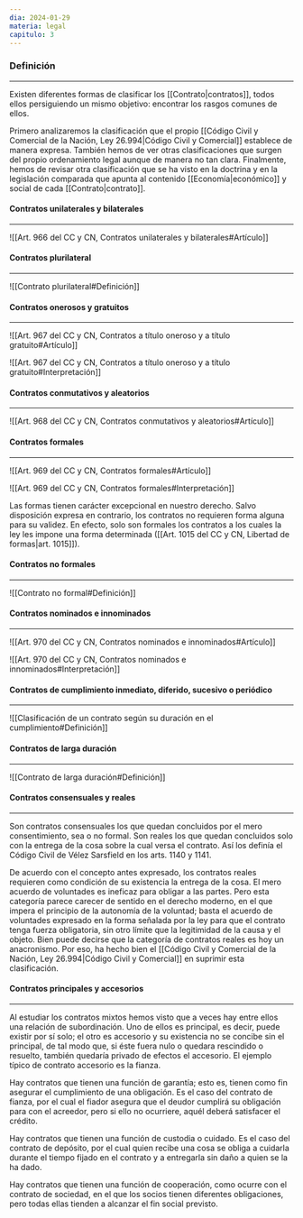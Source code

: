 ```yaml
---
dia: 2024-01-29
materia: legal
capitulo: 3
---
```

### Definición
---
Existen diferentes formas de clasificar los [[Contrato|contratos]], todos ellos persiguiendo un mismo objetivo: encontrar los rasgos comunes de ellos. 

Primero analizaremos la clasificación que el propio [[Código Civil y Comercial de la Nación, Ley 26.994|Código Civil y Comercial]] establece de manera expresa. También hemos de ver otras clasificaciones que surgen del propio ordenamiento legal aunque de manera no tan clara. Finalmente, hemos de revisar otra clasificación que se ha visto en la doctrina y en la legislación comparada que apunta al contenido [[Economía|económico]] y social de cada [[Contrato|contrato]].

#### Contratos unilaterales y bilaterales
---
![[Art. 966 del CC y CN, Contratos unilaterales y bilaterales#Artículo]]

#### Contratos plurilateral
---
![[Contrato plurilateral#Definición]]

#### Contratos onerosos y gratuitos
---
![[Art. 967 del CC y CN, Contratos a título oneroso y a título gratuito#Artículo]]

![[Art. 967 del CC y CN, Contratos a título oneroso y a título gratuito#Interpretación]]

#### Contratos conmutativos y aleatorios
---
![[Art. 968 del CC y CN, Contratos conmutativos y aleatorios#Artículo]]

#### Contratos formales
---
![[Art. 969 del CC y CN, Contratos formales#Artículo]]

![[Art. 969 del CC y CN, Contratos formales#Interpretación]]

Las formas tienen carácter excepcional en nuestro derecho. Salvo disposición expresa en contrario, los contratos no requieren forma alguna para su validez. En efecto, solo son formales los contratos a los cuales la ley les impone una forma determinada ([[Art. 1015 del CC y CN, Libertad de formas|art. 1015]]).

#### Contratos no formales
---
![[Contrato no formal#Definición]]

#### Contratos nominados e innominados
---
![[Art. 970 del CC y CN, Contratos nominados e innominados#Artículo]]

![[Art. 970 del CC y CN, Contratos nominados e innominados#Interpretación]]

#### Contratos de cumplimiento inmediato, diferido, sucesivo o periódico
---
![[Clasificación de un contrato según su duración en el cumplimiento#Definición]]

#### Contratos de larga duración
---
![[Contrato de larga duración#Definición]]


#### Contratos consensuales y reales
---
Son contratos consensuales los que quedan concluidos por el mero consentimiento, sea o no formal. Son reales los que quedan concluidos solo con la entrega de la cosa sobre la cual versa el contrato. Así los definía el Código Civil de Vélez Sarsfield en los arts. 1140 y 1141.

De acuerdo con el concepto antes expresado, los contratos reales requieren como condición de su existencia la entrega de la cosa. El mero acuerdo de voluntades es ineficaz para obligar a las partes. Pero esta categoría parece carecer de sentido en el derecho moderno, en el que impera el principio de la autonomía de la voluntad; basta el acuerdo de voluntades expresado en la forma señalada por la ley para que el contrato tenga fuerza obligatoria, sin otro límite que la legitimidad de la causa y el objeto. Bien puede decirse que la categoría de contratos reales es hoy un anacronismo. Por eso, ha hecho bien el [[Código Civil y Comercial de la Nación, Ley 26.994|Código Civil y Comercial]] en suprimir esta clasificación.

#### Contratos principales y accesorios
---
Al estudiar los contratos mixtos hemos visto que a veces hay entre ellos una relación de subordinación. Uno de ellos es principal, es decir, puede existir por sí solo; el otro es accesorio y su existencia no se concibe sin el principal, de tal modo que, si éste fuera nulo o quedara rescindido o resuelto, también quedaría privado de efectos el accesorio. El ejemplo típico de contrato accesorio es la fianza.

Hay contratos que tienen una función de garantía; esto es, tienen como fin asegurar el cumplimiento de una obligación. Es el caso del contrato de fianza, por el cual el fiador asegura que el deudor cumplirá su obligación para con el acreedor, pero si ello no ocurriere, aquél deberá satisfacer el crédito. 

Hay contratos que tienen una función de custodia o cuidado. Es el caso del contrato de depósito, por el cual quien recibe una cosa se obliga a cuidarla durante el tiempo fijado en el contrato y a entregarla sin daño a quien se la ha dado. 

Hay contratos que tienen una función de cooperación, como ocurre con el contrato de sociedad, en el que los socios tienen diferentes obligaciones, pero todas ellas tienden a alcanzar el fin social previsto.